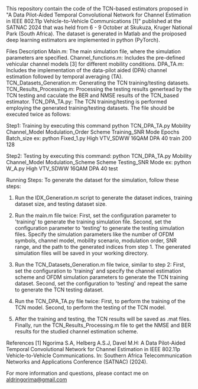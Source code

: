 This repository contain the code of the TCN-based estimators proposed in "A Data Pilot-Aided Temporal Convolutional Network for Channel Estimation in IEEE 802.11p Vehicle-to-Vehicle Communications [1]" published at the SATNAC 2024  that was held from 6 - 9 October at Skukuza, Kruger National Park (South Africa). The dataset is generated in Matlab and the proiposed deep learning estimators are implemented in python (PyTorch).

Files Description
Main.m: The main simulation file, where the simulation parameters are specified.
Channel_functions.m: Includes the pre-defined vehicular channel models [3] for different mobility conditions.
DPA_TA.m: Includes the implementation of the data-pilot aided (DPA) channel estimation followed by temporal averaging (TA).
TCN_Datasets_Generation.m: Generating the TCN training/testing datasets.
TCN_Results_Processing.m: Processing the testing results genertead by the TCN testing and caculate the BER and NMSE results of the TCN_based estimator.
TCN_DPA_TA.py: The TCN training/testing is performed employing the generated training/testing datasets. The file should be executed twice as follows:

Step1: Training by executing this command python TCN_DPA_TA.py Mobility Channel_Model Modulation_Order Scheme Training_SNR Mode Epochs Batch_size
ex: python Fixed_1.py High VTV_SDWW 16QAM DPA 40 train 200 128

Step2: Testing by executing this command: python TCN_DPA_TA.py Mobility Channel_Model Modulation_Scheme Scheme Testing_SNR Mode
ex: python W_A.py High VTV_SDWW 16QAM DPA 40 test

Running Steps:
To generate the dataset for the simulation, follow these steps:
1. Run the IDX_Generation.m script to generate the dataset indices, training dataset size, and testing dataset size. 

2. Run the main.m file twice:
First, set the configuration parameter to 'training' to generate the training simulation file.
Second, set the configuration parameter to 'testing' to generate the testing simulation files.
Specify the simulation parameters like the number of OFDM symbols, channel model, mobility scenario, modulation order, SNR range, and the path to the generated indices from step 1.
The generated simulation files will be saved in your working directory.

3. Run the TCN_Datasets_Generation.m file twice, similar to step 2:
First, set the configuration to 'training' and specify the channel estimation scheme and OFDM simulation parameters to generate the TCN training dataset.
Second, set the configuration to 'testing' and repeat the same to generate the TCN testing dataset.

4. Run the TCN_DPA_TA.py file twice:
First, to perform the training of the TCN model.
Second, to perform the testing of the TCN model.

5. After the training and testing, the TCN results will be saved as .mat files. Finally, run the TCN_Results_Processing.m file to get the NMSE and BER results for the studied channel estimation scheme.


References
[1] Ngorima S.A, Helberg A.S.J, Davel M.H: A Data Pilot-Aided Temporal Convolutional Network for Channel Estimation in IEEE 802.11p Vehicle-to-Vehicle Communications. In: Southern Africa Telecommunication Networks and Applications Conference (SATNAC) (2024).

For more information and questions, please contact me on aldringorima@gmail.com
